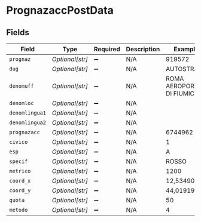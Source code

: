# PrognazaccPostData


## Fields

| Field                       | Type                        | Required                    | Description                 | Example                     |
| --------------------------- | --------------------------- | --------------------------- | --------------------------- | --------------------------- |
| `prognaz`                   | *Optional[str]*             | :heavy_minus_sign:          | N/A                         | 919572                      |
| `dug`                       | *Optional[str]*             | :heavy_minus_sign:          | N/A                         | AUTOSTRADA                  |
| `denomuff`                  | *Optional[str]*             | :heavy_minus_sign:          | N/A                         | ROMA AEROPORTO DI FIUMICINO |
| `denomloc`                  | *Optional[str]*             | :heavy_minus_sign:          | N/A                         |                             |
| `denomlingua1`              | *Optional[str]*             | :heavy_minus_sign:          | N/A                         |                             |
| `denomlingua2`              | *Optional[str]*             | :heavy_minus_sign:          | N/A                         |                             |
| `prognazacc`                | *Optional[str]*             | :heavy_minus_sign:          | N/A                         | 6744962                     |
| `civico`                    | *Optional[str]*             | :heavy_minus_sign:          | N/A                         | 1                           |
| `esp`                       | *Optional[str]*             | :heavy_minus_sign:          | N/A                         | A                           |
| `specif`                    | *Optional[str]*             | :heavy_minus_sign:          | N/A                         | ROSSO                       |
| `metrico`                   | *Optional[str]*             | :heavy_minus_sign:          | N/A                         | 1200                        |
| `coord_x`                   | *Optional[str]*             | :heavy_minus_sign:          | N/A                         | 12,5349017                  |
| `coord_y`                   | *Optional[str]*             | :heavy_minus_sign:          | N/A                         | 44,0191923                  |
| `quota`                     | *Optional[str]*             | :heavy_minus_sign:          | N/A                         | 50                          |
| `metodo`                    | *Optional[str]*             | :heavy_minus_sign:          | N/A                         | 4                           |